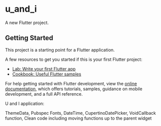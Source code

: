 # u_and_i

A new Flutter project.

## Getting Started

This project is a starting point for a Flutter application.

A few resources to get you started if this is your first Flutter project:

- [Lab: Write your first Flutter app](https://docs.flutter.dev/get-started/codelab)
- [Cookbook: Useful Flutter samples](https://docs.flutter.dev/cookbook)

For help getting started with Flutter development, view the
[online documentation](https://docs.flutter.dev/), which offers tutorials,
samples, guidance on mobile development, and a full API reference.


U and I application:
  
  ThemeData,
  Pubspec Fonts,
  DateTime,
  CupertinoDatePicker,
  VoidCallback function,
  Clean code including moving functions up to the parent widget
